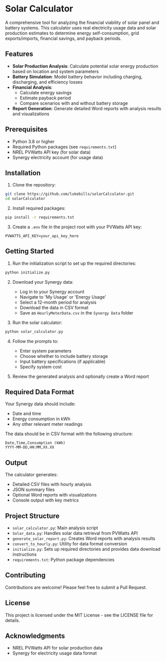 # Solar Calculator

A comprehensive tool for analyzing the financial viability of solar panel and battery systems. This calculator uses real electricity usage data and solar production estimates to determine energy self-consumption, grid exports/imports, financial savings, and payback periods.

## Features

- **Solar Production Analysis**: Calculate potential solar energy production based on location and system parameters
- **Battery Simulation**: Model battery behavior including charging, discharging, and efficiency losses
- **Financial Analysis**: 
  - Calculate energy savings
  - Estimate payback period
  - Compare scenarios with and without battery storage
- **Report Generation**: Generate detailed Word reports with analysis results and visualizations

## Prerequisites

- Python 3.8 or higher
- Required Python packages (see `requirements.txt`)
- NREL PVWatts API key (for solar data)
- Synergy electricity account (for usage data)

## Installation

1. Clone the repository:
```bash
git clone https://github.com/lukebills/solarCalculator.git
cd solarCalculator
```

2. Install required packages:
```bash
pip install -r requirements.txt
```

3. Create a `.env` file in the project root with your PVWatts API key:
```
PVWATTS_API_KEY=your_api_key_here
```

## Getting Started

1. Run the initialization script to set up the required directories:
```bash
python initialize.py
```

2. Download your Synergy data:
   - Log in to your Synergy account
   - Navigate to 'My Usage' or 'Energy Usage'
   - Select a 12-month period for analysis
   - Download the data in CSV format
   - Save as `HourlyMeterData.csv` in the `Synergy Data` folder

3. Run the solar calculator:
```bash
python solar_calculator.py
```

4. Follow the prompts to:
   - Enter system parameters
   - Choose whether to include battery storage
   - Input battery specifications (if applicable)
   - Specify system cost

5. Review the generated analysis and optionally create a Word report

## Required Data Format

Your Synergy data should include:
- Date and time
- Energy consumption in kWh
- Any other relevant meter readings

The data should be in CSV format with the following structure:
```
Date,Time,Consumption (kWh)
YYYY-MM-DD,HH:MM,XX.XX
```

## Output

The calculator generates:
- Detailed CSV files with hourly analysis
- JSON summary files
- Optional Word reports with visualizations
- Console output with key metrics

## Project Structure

- `solar_calculator.py`: Main analysis script
- `Solar_data.py`: Handles solar data retrieval from PVWatts API
- `generate_solar_report.py`: Creates Word reports with analysis results
- `convert_to_hourly.py`: Utility for data format conversion
- `initialize.py`: Sets up required directories and provides data download instructions
- `requirements.txt`: Python package dependencies

## Contributing

Contributions are welcome! Please feel free to submit a Pull Request.

## License

This project is licensed under the MIT License - see the LICENSE file for details.

## Acknowledgments

- NREL PVWatts API for solar production data
- Synergy for electricity usage data format 